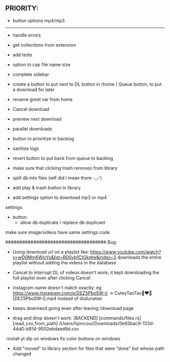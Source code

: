 PRIORITY:
---------
- button options mp4/mp3
---------

- handle errors
- get collections from extension
- add tests
- option to cap file name size
- complete sidebar

- create a button to put next to DL button in /home | Queue button, to put a download for later
- rename greet var from home

- Cancel download
- preview next download
- parallel downloads
- button to prioritize in backlog
- sanitize logs
- revert button to put back from queue to backlog
- make sure that clicking trash removes from library
- split db into files (wtf did I mean there -_-')
- add play & trash button in library
- add settings option to download mp3 or mp4

settings: 
- button:
    - allow db duplicate / replace db duplicaet

make sure image/videos have same settings code

#################################### Bug:
- Using download url on a playlist like: https://www.youtube.com/watch?v=wD0Mm6WIcYs&list=RD0vb1CtGkqtw&index=3 downloads the entire playlist without adding the videos in the database
- Cancel to interrupt DL of videos doesn't work, it kept downloading the full playlist even after clicking Cancel
- instagram name doesn't match exactly: eg https://www.instagram.com/p/DEZ5PboSW-l/ -> CuteyTaoTao🥰❤️🤩 [DEZ5PboSW-l].mp4 instead of dudunatao
- keeps downlaod going even after leaving /download page




- drag and drop doesn't work:
[BACKEND] [commands/files.rs] [read_csv_from_path] /Users/hjoncour/Downloads/0e93bac9-133d-44d0-b814-9502ebdaed9d.csv

-install yt dlp on windows
fix color buttons on windows


- Add "moved" to library section for files that were "done" but whose path changed
